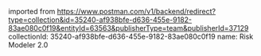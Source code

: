 imported from https://www.postman.com/v1/backend/redirect?type=collection&id=35240-af938bfe-d636-455e-9182-83ae080c0f19&entityId=63563&publisherType=team&publisherId=37129
collectionId: 35240-af938bfe-d636-455e-9182-83ae080c0f19
name: Risk Modeler 2.0
